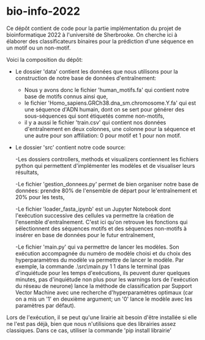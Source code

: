 # bio-info-2022

Ce dépôt contient de code pour la partie implémentation du projet de bioinformatique 2022 à l'université de Sherbrooke.
On cherche ici à élaborer des classificateurs binaires pour la prédiction d'une séquence en un motif ou un non-motif.

Voici la composition du dépôt:

- Le dossier 'data' contient les données que nous utilisons pour la construction de notre base de données d'entraînement:
  - Nous y avons donc le fichier 'human_motifs.fa' qui contient notre base de motifs connus ainsi que,
  - le fichier 'Homo_sapiens.GRCh38.dna_sm.chromosome.Y.fa' qui est une séquence d'ADN humain, dont on se sert pour générer des sous-séquences qui sont étiquetés 
    comme non-motifs,
  - il y a aussi le fichier 'train.csv' qui contient nos données d'entraînement en deux colonnes, une colonne pour la séquence et une autre pour son affiliation: 0 
    pour motif et 1 pour non motif.

- Le dossier 'src' contient notre code source:

  -Les dossiers controllers, methods et visualizers contiennent les fichiers python qui permettent d'implémenter les modèles et de visualiser leurs résultats,
  
  -Le fichier 'gestion_donnees.py' permet de bien organiser notre base de données: prendre 80% de l'ensemble de départ pour le'entraînement et 20% pour les tests,
  
  -Le fichier 'loader_fasta_ipynb' est un Jupyter Notebook dont l'exécution successive des cellules va permettre la création de l'ensemble d'entraînement. C'est ici qu'on retrouve les fonctions qui sélectionnent des séquences motifs et des séquences non-motifs à insérer en base de données pour le futur entraînement,
  
  -Le fichier 'main.py' qui va permettre de lancer les modèles. Son exécution accompagnée du numéro de modèle choisi et du choix des hyperparamètres du modèle va permettre de lancer le modèle. Par exemple, la commande .\src\main.py 1 1 dans le terminal (pas d'inquiétude pour les temps d'exécutions, ils peuvent durer quelques minutes, pas d'inquiétude non plus pour les warnings lors de l'exécution du réseau de neurone) lance la méthode de classification par Support Vector Machine avec une recherche d'hyperparamètres optimaux (car on a mis un '1' en deuxième argument; un '0' lance le modèle avec les paramètres par défaut).


Lors de l'exécution, il se peut qu'une lirairie ait besoin d'être installée si elle ne l'est pas déjà, bien que nous n'utilisions que des librairies assez classiques. 
Dans ce cas, utiliser la commande 'pip install librairie'
